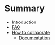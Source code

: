 # Summary

* [Introduction](README.md)
* [FAQ](faq.md)
* [How to collaborate](how_to_collaborate.md)
  * [Documentation](how_to_collaborate/documentation.md)

